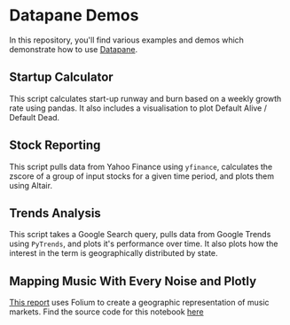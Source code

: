 # Datapane Demos
In this repository, you'll find various examples and demos which demonstrate how to use [Datapane](https://datapane.com). 

## Startup Calculator
This script calculates start-up runway and burn based on a weekly growth rate using pandas. It also includes a visualisation to plot Default Alive / Default Dead.

## Stock Reporting
This script pulls data from Yahoo Finance using `yfinance`, calculates the zscore of a group of input stocks for a given time period, and plots them using Altair.

## Trends Analysis
This script takes a Google Search query, pulls data from Google Trends using `PyTrends`, and plots it's performance over time. It also plots how the interest in the term is geographically distributed by state.

## Mapping Music With Every Noise and Plotly
[This report](https://datapane.com/carlos_valcarcel/reports/mapping_music/) uses Folium to create a geographic representation of music markets. Find the source code for this notebook [here](https://mybinder.org/v2/gh/khuyentran1401/Music-Marketing/b4b3c0eb37a2f1e9bc129d7aa2c1a4892f657f3f?filepath=music_marketing%2Ftargeting.ipynb)
